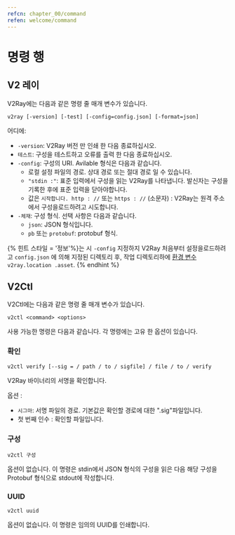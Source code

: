 ```yaml
---
refcn: chapter_00/command
refen: welcome/command
---
```

# 명령 행

## V2 레이

V2Ray에는 다음과 같은 명령 줄 매개 변수가 있습니다.

```shell
v2ray [-version] [-test] [-config=config.json] [-format=json]
```

어디에:

* `-version`: V2Ray 버전 만 인쇄 한 다음 종료하십시오.
* `테스트`: 구성을 테스트하고 오류를 출력 한 다음 종료하십시오.
* `-config`: 구성의 URI. Avilable 형식은 다음과 같습니다. 
  * 로컬 설정 파일의 경로. 상대 경로 또는 절대 경로 일 수 있습니다.
  * `"stdin :"`: 표준 입력에서 구성을 읽는 V2Ray를 나타냅니다. 발신자는 구성을 기록한 후에 표준 입력을 닫아야합니다.
  * 값은 `시작합니다. http : //` 또는 `https : //` (소문자) : V2Ray는 원격 주소에서 구성을로드하려고 시도합니다.
* `-체재`: 구성 형식. 선택 사항은 다음과 같습니다. 
  * `json`: JSON 형식입니다.
  * `pb` 또는 `protobuf`: protobuf 형식.

{% 힌트 스타일 = '정보'%}는 시 `-config` 지정하지 V2Ray 처음부터 설정을로드하려고 `config.json` 에 의해 지정된 디렉토리 후, 작업 디렉토리하에 [환경 변수](../configuration/env.md) `v2ray.location .asset`. {% endhint %}

## V2Ctl

V2Ctl에는 다음과 같은 명령 줄 매개 변수가 있습니다.

```shell
v2ctl <command> <options>
```

사용 가능한 명령은 다음과 같습니다. 각 명령에는 고유 한 옵션이 있습니다.

### 확인

`v2ctl verify [--sig = / path / to / sigfile] / file / to / verify`

V2Ray 바이너리의 서명을 확인합니다.

옵션 :

* `시그마`: 서명 파일의 경로. 기본값은 확인할 경로에 대한 ".sig"파일입니다.
* 첫 번째 인수 : 확인할 파일입니다.

### 구성

`v2ctl 구성`

옵션이 없습니다. 이 명령은 stdin에서 JSON 형식의 구성을 읽은 다음 해당 구성을 Protobuf 형식으로 stdout에 작성합니다.

### UUID

`v2ctl uuid`

옵션이 없습니다. 이 명령은 임의의 UUID를 인쇄합니다.